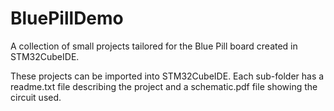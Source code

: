 # BluePillDemo

A collection of small projects tailored for the Blue Pill board created in STM32CubeIDE.

These projects can be imported into STM32CubeIDE.
Each sub-folder has a readme.txt file describing the project and a schematic.pdf file showing the circuit used.

